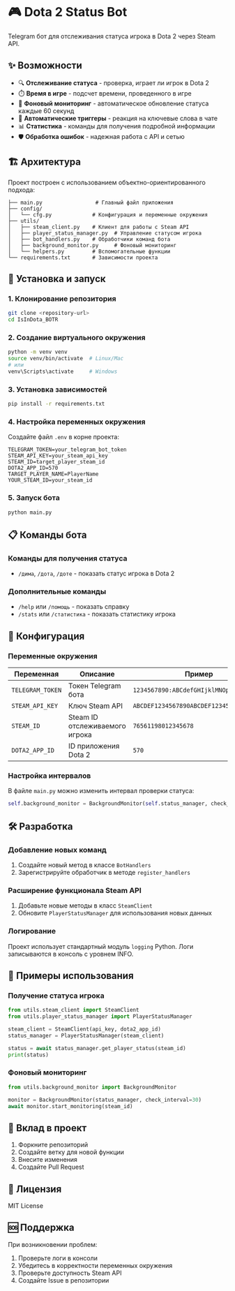 # 🎮 Dota 2 Status Bot

Telegram бот для отслеживания статуса игрока в Dota 2 через Steam API.

## ✨ Возможности

- 🔍 **Отслеживание статуса** - проверка, играет ли игрок в Dota 2
- ⏱️ **Время в игре** - подсчет времени, проведенного в игре
- 🔄 **Фоновый мониторинг** - автоматическое обновление статуса каждые 60 секунд
- 💬 **Автоматические триггеры** - реакция на ключевые слова в чате
- 📊 **Статистика** - команды для получения подробной информации
- 🛡️ **Обработка ошибок** - надежная работа с API и сетью

## 🏗️ Архитектура

Проект построен с использованием объектно-ориентированного подхода:

```
├── main.py                 # Главный файл приложения
├── config/
│   └── cfg.py             # Конфигурация и переменные окружения
├── utils/
│   ├── steam_client.py    # Клиент для работы с Steam API
│   ├── player_status_manager.py  # Управление статусом игрока
│   ├── bot_handlers.py    # Обработчики команд бота
│   ├── background_monitor.py     # Фоновый мониторинг
│   └── helpers.py         # Вспомогательные функции
└── requirements.txt       # Зависимости проекта
```

## 🚀 Установка и запуск

### 1. Клонирование репозитория
```bash
git clone <repository-url>
cd IsInDota_BOTR
```

### 2. Создание виртуального окружения
```bash
python -m venv venv
source venv/bin/activate  # Linux/Mac
# или
venv\Scripts\activate     # Windows
```

### 3. Установка зависимостей
```bash
pip install -r requirements.txt
```

### 4. Настройка переменных окружения
Создайте файл `.env` в корне проекта:
```env
TELEGRAM_TOKEN=your_telegram_bot_token
STEAM_API_KEY=your_steam_api_key
STEAM_ID=target_player_steam_id
DOTA2_APP_ID=570
TARGET_PLAYER_NAME=PlayerName
YOUR_STEAM_ID=your_steam_id
```

### 5. Запуск бота
```bash
python main.py
```

## 📋 Команды бота

### Команды для получения статуса
- `/дима`, `/дота`, `/доте` - показать статус игрока в Dota 2

### Дополнительные команды
- `/help` или `/помощь` - показать справку
- `/stats` или `/статистика` - показать статистику игрока

## 🔧 Конфигурация

### Переменные окружения

| Переменная | Описание | Пример |
|------------|----------|---------|
| `TELEGRAM_TOKEN` | Токен Telegram бота | `1234567890:ABCdefGHIjklMNOpqrsTUVwxyz` |
| `STEAM_API_KEY` | Ключ Steam API | `ABCDEF1234567890ABCDEF1234567890` |
| `STEAM_ID` | Steam ID отслеживаемого игрока | `76561198012345678` |
| `DOTA2_APP_ID` | ID приложения Dota 2 | `570` |

### Настройка интервалов
В файле `main.py` можно изменить интервал проверки статуса:
```python
self.background_monitor = BackgroundMonitor(self.status_manager, check_interval=60)
```

## 🛠️ Разработка

### Добавление новых команд
1. Создайте новый метод в классе `BotHandlers`
2. Зарегистрируйте обработчик в методе `register_handlers`

### Расширение функционала Steam API
1. Добавьте новые методы в класс `SteamClient`
2. Обновите `PlayerStatusManager` для использования новых данных

### Логирование
Проект использует стандартный модуль `logging` Python. Логи записываются в консоль с уровнем INFO.

## 📝 Примеры использования

### Получение статуса игрока
```python
from utils.steam_client import SteamClient
from utils.player_status_manager import PlayerStatusManager

steam_client = SteamClient(api_key, dota2_app_id)
status_manager = PlayerStatusManager(steam_client)

status = await status_manager.get_player_status(steam_id)
print(status)
```

### Фоновый мониторинг
```python
from utils.background_monitor import BackgroundMonitor

monitor = BackgroundMonitor(status_manager, check_interval=30)
await monitor.start_monitoring(steam_id)
```

## 🤝 Вклад в проект

1. Форкните репозиторий
2. Создайте ветку для новой функции
3. Внесите изменения
4. Создайте Pull Request

## 📄 Лицензия

MIT License

## 🆘 Поддержка

При возникновении проблем:
1. Проверьте логи в консоли
2. Убедитесь в корректности переменных окружения
3. Проверьте доступность Steam API
4. Создайте Issue в репозитории 